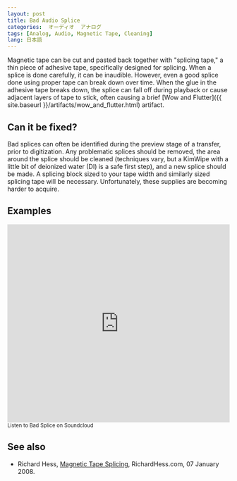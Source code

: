 ```yaml
---
layout: post
title: Bad Audio Splice
categories:  オーディオ  アナログ  
tags: [Analog, Audio, Magnetic Tape, Cleaning]
lang: 日本語
---
```


Magnetic tape can be cut and pasted back together with "splicing tape," a thin piece of adhesive tape, specifically designed for splicing. When a splice is done carefully, it can be inaudible. However, even a good splice done using proper tape can break down over time. When the glue in the adhesive tape breaks down, the splice can fall off during playback or cause adjacent layers of tape to stick, often causing a brief [Wow and Flutter]({{ site.baseurl }}/artifacts/wow_and_flutter.html) artifact.

## Can it be fixed?

Bad splices can often be identified during the preview stage of a transfer, prior to digitization. Any problematic splices should be removed, the area around the splice should be cleaned (techniques vary, but a KimWipe with a little bit of deionized water (DI) is a safe first step), and a new splice should be made. A splicing block sized to your tape width and similarly sized splicing tape will be necessary. Unfortunately, these supplies are becoming harder to acquire.

## Examples

<iframe width="100%" height="450" scrolling="no" frameborder="no" src="https://w.soundcloud.com/player/?url=https%3A//api.soundcloud.com/tracks/97896884&amp;auto_play=false&amp;hide_related=false&amp;show_comments=true&amp;show_user=true&amp;show_reposts=false&amp;visual=true"></iframe>
<sub>Listen to Bad Splice on Soundcloud</sub>

## See also

* Richard Hess, [Magnetic Tape Splicing](http://richardhess.com/notes/2008/01/07/magnetic-tape-splicing/), RichardHess.com, 07 January 2008.
